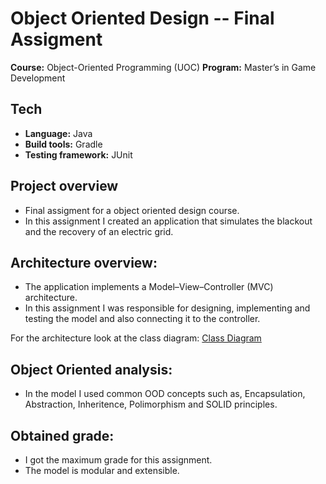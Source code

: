 # Object Oriented Design -- Final Assigment

**Course:** Object-Oriented Programming (UOC)
**Program:** Master’s in Game Development


## Tech
- **Language:** Java 
- **Build tools:** Gradle 
- **Testing framework:** JUnit

  
## Project overview

- Final assigment for a object oriented design course.
- In this assignment I created an application that simulates the blackout and the recovery of an electric grid.

## Architecture overview:
- The application implements a Model–View–Controller (MVC) architecture.
- In this assignment I was responsible for designing, implementing and testing the model and also connecting it to the controller.

For the architecture look at the class diagram: 
[Class Diagram](./UOCtron/docs/class_diagram.svg)

## Object Oriented analysis:
- In the model I used common OOD concepts such as, Encapsulation, Abstraction, Inheritence, Polimorphism and SOLID principles.



## Obtained grade:
- I got the maximum grade for this assignment.
- The model is modular and extensible. 

